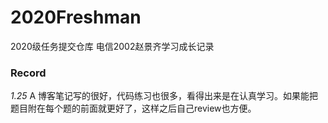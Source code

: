 # 2020Freshman
2020级任务提交仓库
电信2002赵景齐学习成长记录

### Record
*1.25*  A
博客笔记写的很好，代码练习也很多，看得出来是在认真学习。如果能把题目附在每个题的前面就更好了，这样之后自己review也方便。
